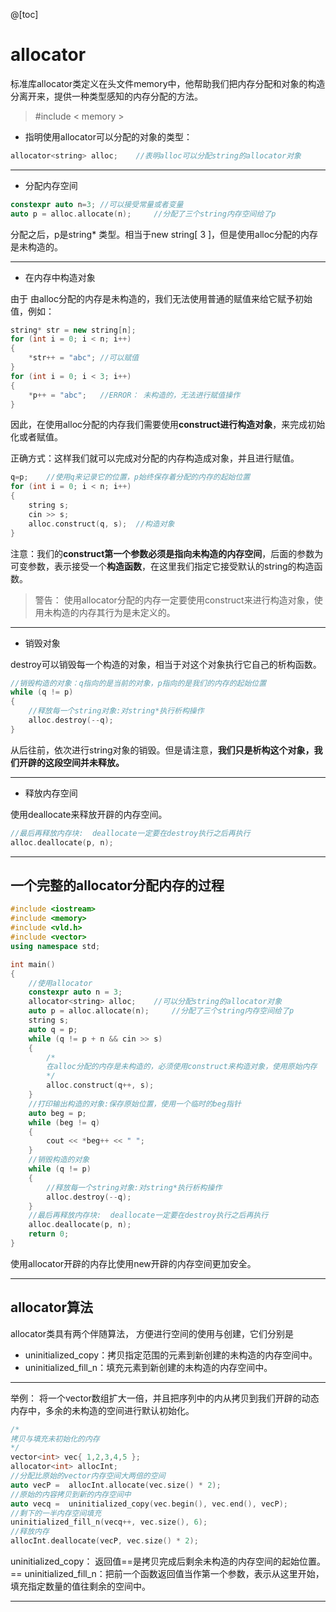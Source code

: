 ﻿
@[toc]

# allocator
标准库allocator类定义在头文件memory中，他帮助我们把内存分配和对象的构造分离开来，提供一种类型感知的内存分配的方法。

>#include < memory >


* 指明使用allocator可以分配的对象的类型：

```cpp
allocator<string> alloc;	//表明alloc可以分配string的allocator对象
```

---

* 分配内存空间

```cpp
constexpr auto n=3;	//可以接受常量或者变量
auto p = alloc.allocate(n);		//分配了三个string内存空间给了p 
```
分配之后，p是string* 类型。相当于new string[ 3 ]，但是使用alloc分配的内存是未构造的。

---

* 在内存中构造对象

由于 由alloc分配的内存是未构造的，我们无法使用普通的赋值来给它赋予初始值，例如：

```cpp
string* str = new string[n];
for (int i = 0; i < n; i++)
{
	*str++ = "abc";	//可以赋值
}
for (int i = 0; i < 3; i++)
{
	*p++ = "abc";	//ERROR： 未构造的，无法进行赋值操作
}
```
因此，在使用alloc分配的内存我们需要使用**construct进行构造对象**，来完成初始化或者赋值。

正确方式：这样我们就可以完成对分配的内存构造成对象，并且进行赋值。

```cpp
q=p;	//使用q来记录它的位置，p始终保存着分配的内存的起始位置
for (int i = 0; i < n; i++)
{
	string s;
	cin >> s;
	alloc.construct(q, s);	//构造对象
}
```
注意：我们的**construct第一个参数必须是指向未构造的内存空间**，后面的参数为可变参数，表示接受一个**构造函数**，在这里我们指定它接受默认的string的构造函数。

> 警告： 使用allocator分配的内存一定要使用construct来进行构造对象，使用未构造的内存其行为是未定义的。

---


* 销毁对象

destroy可以销毁每一个构造的对象，相当于对这个对象执行它自己的析构函数。

```cpp
//销毁构造的对象：q指向的是当前的对象，p指向的是我们的内存的起始位置
while (q != p)
{
	//释放每一个string对象:对string*执行析构操作
	alloc.destroy(--q);
}
```
从后往前，依次进行string对象的销毁。但是请注意，**我们只是析构这个对象，我们开辟的这段空间并未释放。**


----

* 释放内存空间

使用deallocate来释放开辟的内存空间。

```cpp
//最后再释放内存块:  deallocate一定要在destroy执行之后再执行
alloc.deallocate(p, n);
```


----

## 一个完整的allocator分配内存的过程

```cpp
#include <iostream>
#include <memory>
#include <vld.h>
#include <vector>
using namespace std;

int main()
{
	//使用allocator
	constexpr auto n = 3;
	allocator<string> alloc;	//可以分配string的allocator对象
	auto p = alloc.allocate(n);		//分配了三个string内存空间给了p
	string s;
	auto q = p;
	while (q != p + n && cin >> s)
	{
		/*
		在alloc分配的内存是未构造的，必须使用construct来构造对象，使用原始内存
		*/
		alloc.construct(q++, s);
	}
	//打印输出构造的对象:保存原始位置，使用一个临时的beg指针
	auto beg = p;
	while (beg != q)
	{
		cout << *beg++ << " ";
	}
	//销毁构造的对象
	while (q != p)
	{
		//释放每一个string对象:对string*执行析构操作
		alloc.destroy(--q);
	}
	//最后再释放内存块:  deallocate一定要在destroy执行之后再执行
	alloc.deallocate(p, n);
	return 0;
}
```

使用allocator开辟的内存比使用new开辟的内存空间更加安全。

---

## allocator算法

allocator类具有两个伴随算法， 方便进行空间的使用与创建，它们分别是
* uninitialized_copy：拷贝指定范围的元素到新创建的未构造的内存空间中。
* uninitialized_fill_n：填充元素到新创建的未构造的内存空间中。

---
举例： 将一个vector数组扩大一倍，并且把序列中的内从拷贝到我们开辟的动态内存中，多余的未构造的空间进行默认初始化。

```cpp
/*
拷贝与填充未初始化的内存
*/
vector<int> vec{ 1,2,3,4,5 };
allocator<int> allocInt;
//分配比原始的vector内存空间大两倍的空间
auto vecP =  allocInt.allocate(vec.size() * 2);
//原始的内容拷贝到新的内存空间中
auto vecq =  uninitialized_copy(vec.begin(), vec.end(), vecP);
//剩下的一半内存空间填充
uninitialized_fill_n(vecq++, vec.size(), 6);
//释放内存
allocInt.deallocate(vecP, vec.size() * 2);
```

uninitialized_copy： 返回值==是拷贝完成后剩余未构造的内存空间的起始位置。==
uninitialized_fill_n：把前一个函数返回值当作第一个参数，表示从这里开始，填充指定数量的值往剩余的空间中。

----
